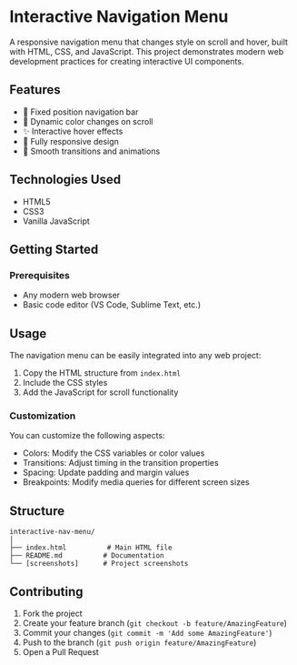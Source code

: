 # Interactive Navigation Menu

A responsive navigation menu that changes style on scroll and hover, built with HTML, CSS, and JavaScript. This project demonstrates modern web development practices for creating interactive UI components.

## Features

- 📌 Fixed position navigation bar
- 🎨 Dynamic color changes on scroll
- ✨ Interactive hover effects
- 📱 Fully responsive design
- 🚀 Smooth transitions and animations


## Technologies Used

- HTML5
- CSS3
- Vanilla JavaScript

## Getting Started

### Prerequisites

- Any modern web browser
- Basic code editor (VS Code, Sublime Text, etc.)



## Usage

The navigation menu can be easily integrated into any web project:

1. Copy the HTML structure from `index.html`
2. Include the CSS styles
3. Add the JavaScript for scroll functionality

### Customization

You can customize the following aspects:

- Colors: Modify the CSS variables or color values
- Transitions: Adjust timing in the transition properties
- Spacing: Update padding and margin values
- Breakpoints: Modify media queries for different screen sizes

## Structure

```
interactive-nav-menu/
│
├── index.html          # Main HTML file
├── README.md          # Documentation
└── [screenshots]      # Project screenshots
```

## Contributing

1. Fork the project
2. Create your feature branch (`git checkout -b feature/AmazingFeature`)
3. Commit your changes (`git commit -m 'Add some AmazingFeature'`)
4. Push to the branch (`git push origin feature/AmazingFeature`)
5. Open a Pull Request


